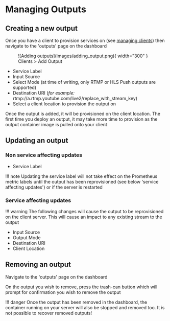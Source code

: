 # Managing Outputs

## Creating a new output
Once you have a client to provision services on (see [ managing clients](managing_clients.md)) then navigate to the 'outputs' page on the dashboard

<figure markdown>
  ![Adding outputs](images/adding_output.png){ width="300" }
  <figcaption>Clients > Add Output</figcaption>
</figure>

- Service Label
- Input Source
- Select Mode (at time of writing, only RTMP or HLS Push outputs are supported)
- Destination URI (*for example:* rtmp://a.rtmp.youtube.com/live2/replace_with_stream_key)
- Select a client location to provision the output on

Once the output is added, it will be provisioned on the client location. The first time you deploy an output, it may take more time to provision as the output container image is pulled onto your client 

## Updating an output

### Non service affecting updates
- Service Label

!!! note
    Updating the service label will not take effect on the Prometheus metric labels until the output has been reprovisioned (see below 'service affecting updates') or if the server is restarted 

### Service affecting updates

!!! warning
    The following changes will cause the output to be reprovisioned on the client server. This will cause an impact to any existing stream to the output

- Input Source
- Output Mode
- Destination URI 
- Client Location

## Removing an output

Navigate to the 'outputs' page on the dashboard

On the output you wish to remove, press the trash-can button which will prompt for confirmation you wish to remove the output

!!! danger 
    Once the output has been removed in the dashboard, the container running on your server will also be stopped and removed too. It is not possible to recover removed outputs!
